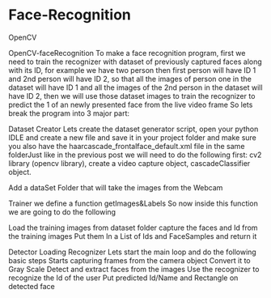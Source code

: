 # Face-Recognition
OpenCV


OpenCV-faceRecognition
To make a face recognition program, first we need to train the recognizer with dataset of previously captured faces along with its ID,
for example we have two person then first person will have ID 1 and 2nd person will have ID 2,
so that all the images of person one in the dataset will have ID 1 and all the images of the 2nd person in the dataset will have ID 2,
then we will use those dataset images to train the recognizer to predict the 1 of an newly presented face from the live video frame 
So lets break the program into 3 major part:

Dataset Creator
Lets create the dataset generator script,
open your python IDLE and create a new file and save it in your project folder
and make sure you also have the haarcascade_frontalface_default.xml file in the same folderJust like in the previous post
we will need to do the following first: cv2 library (opencv library), create a video capture object, cascadeClassifier object.

Add a dataSet Folder that will take the images from the Webcam



Trainer
we define a function getImages&Labels So now inside this function we are going to do the following

Load the training images from dataset folder capture the faces and Id
from the training images Put them In a List of Ids and FaceSamples and return it


Detector
Loading Recognizer Lets start the main loop and do the following basic steps Starts capturing frames from the camera object Convert it
to Gray Scale Detect and extract faces from the images Use the recognizer to recognize the Id of the user Put predicted Id/Name 
and Rectangle on detected face
